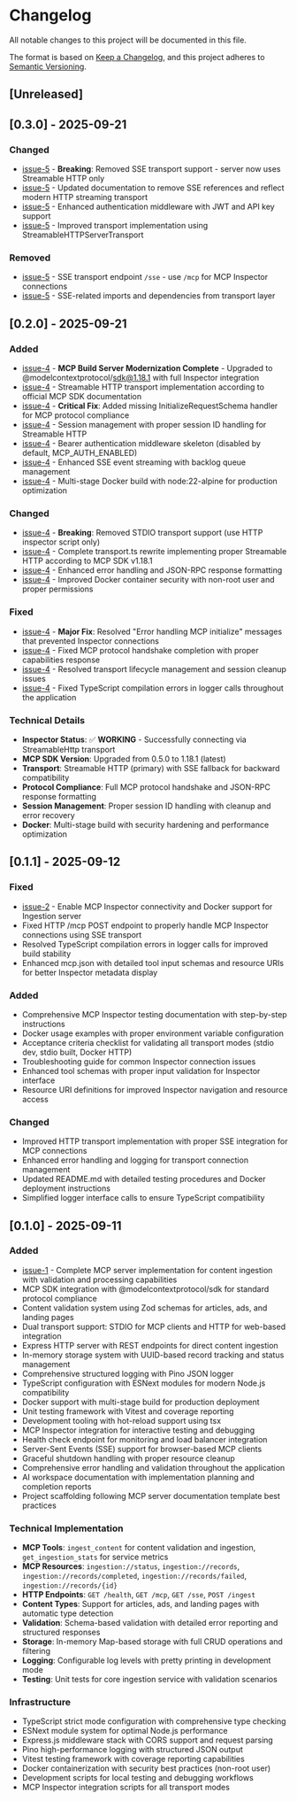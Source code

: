 # Changelog

All notable changes to this project will be documented in this file.

The format is based on [Keep a Changelog](https://keepachangelog.com/en/1.0.0/),
and this project adheres to [Semantic Versioning](https://semver.org/spec/v2.0.0.html).

## [Unreleased]

## [0.3.0] - 2025-09-21
### Changed
- [issue-5](https://github.com/leeray75/content-automation-mcp-ingestion/issues/5) - **Breaking**: Removed SSE transport support - server now uses Streamable HTTP only
- [issue-5](https://github.com/leeray75/content-automation-mcp-ingestion/issues/5) - Updated documentation to remove SSE references and reflect modern HTTP streaming transport
- [issue-5](https://github.com/leeray75/content-automation-mcp-ingestion/issues/5) - Enhanced authentication middleware with JWT and API key support
- [issue-5](https://github.com/leeray75/content-automation-mcp-ingestion/issues/5) - Improved transport implementation using StreamableHTTPServerTransport

### Removed
- [issue-5](https://github.com/leeray75/content-automation-mcp-ingestion/issues/5) - SSE transport endpoint `/sse` - use `/mcp` for MCP Inspector connections
- [issue-5](https://github.com/leeray75/content-automation-mcp-ingestion/issues/5) - SSE-related imports and dependencies from transport layer

## [0.2.0] - 2025-09-21
### Added
- [issue-4](https://github.com/leeray75/content-automation-mcp-ingestion/issues/4) - **MCP Build Server Modernization Complete** - Upgraded to @modelcontextprotocol/sdk@1.18.1 with full Inspector integration
- [issue-4](https://github.com/leeray75/content-automation-mcp-ingestion/issues/4) - Streamable HTTP transport implementation according to official MCP SDK documentation
- [issue-4](https://github.com/leeray75/content-automation-mcp-ingestion/issues/4) - **Critical Fix**: Added missing InitializeRequestSchema handler for MCP protocol compliance
- [issue-4](https://github.com/leeray75/content-automation-mcp-ingestion/issues/4) - Session management with proper session ID handling for Streamable HTTP
- [issue-4](https://github.com/leeray75/content-automation-mcp-ingestion/issues/4) - Bearer authentication middleware skeleton (disabled by default, MCP_AUTH_ENABLED)
- [issue-4](https://github.com/leeray75/content-automation-mcp-ingestion/issues/4) - Enhanced SSE event streaming with backlog queue management
- [issue-4](https://github.com/leeray75/content-automation-mcp-ingestion/issues/4) - Multi-stage Docker build with node:22-alpine for production optimization

### Changed
- [issue-4](https://github.com/leeray75/content-automation-mcp-ingestion/issues/4) - **Breaking**: Removed STDIO transport support (use HTTP inspector script only)
- [issue-4](https://github.com/leeray75/content-automation-mcp-ingestion/issues/4) - Complete transport.ts rewrite implementing proper Streamable HTTP according to MCP SDK v1.18.1
- [issue-4](https://github.com/leeray75/content-automation-mcp-ingestion/issues/4) - Enhanced error handling and JSON-RPC response formatting
- [issue-4](https://github.com/leeray75/content-automation-mcp-ingestion/issues/4) - Improved Docker container security with non-root user and proper permissions

### Fixed
- [issue-4](https://github.com/leeray75/content-automation-mcp-ingestion/issues/4) - **Major Fix**: Resolved "Error handling MCP initialize" messages that prevented Inspector connections
- [issue-4](https://github.com/leeray75/content-automation-mcp-ingestion/issues/4) - Fixed MCP protocol handshake completion with proper capabilities response
- [issue-4](https://github.com/leeray75/content-automation-mcp-ingestion/issues/4) - Resolved transport lifecycle management and session cleanup issues
- [issue-4](https://github.com/leeray75/content-automation-mcp-ingestion/issues/4) - Fixed TypeScript compilation errors in logger calls throughout the application

### Technical Details
- **Inspector Status**: ✅ **WORKING** - Successfully connecting via StreamableHttp transport
- **MCP SDK Version**: Upgraded from 0.5.0 to 1.18.1 (latest)
- **Transport**: Streamable HTTP (primary) with SSE fallback for backward compatibility
- **Protocol Compliance**: Full MCP protocol handshake and JSON-RPC response formatting
- **Session Management**: Proper session ID handling with cleanup and error recovery
- **Docker**: Multi-stage build with security hardening and performance optimization

## [0.1.1] - 2025-09-12
### Fixed
- [issue-2](https://github.com/leeray75/content-automation-mcp-ingestion/issues/2) - Enable MCP Inspector connectivity and Docker support for Ingestion server
- Fixed HTTP /mcp POST endpoint to properly handle MCP Inspector connections using SSE transport
- Resolved TypeScript compilation errors in logger calls for improved build stability
- Enhanced mcp.json with detailed tool input schemas and resource URIs for better Inspector metadata display

### Added
- Comprehensive MCP Inspector testing documentation with step-by-step instructions
- Docker usage examples with proper environment variable configuration
- Acceptance criteria checklist for validating all transport modes (stdio dev, stdio built, Docker HTTP)
- Troubleshooting guide for common Inspector connection issues
- Enhanced tool schemas with proper input validation for Inspector interface
- Resource URI definitions for improved Inspector navigation and resource access

### Changed
- Improved HTTP transport implementation with proper SSE integration for MCP connections
- Enhanced error handling and logging for transport connection management
- Updated README.md with detailed testing procedures and Docker deployment instructions
- Simplified logger interface calls to ensure TypeScript compatibility

## [0.1.0] - 2025-09-11
### Added
- [issue-1](https://github.com/leeray75/content-automation-mcp-ingestion/issues/1) - Complete MCP server implementation for content ingestion with validation and processing capabilities
- MCP SDK integration with @modelcontextprotocol/sdk for standard protocol compliance
- Content validation system using Zod schemas for articles, ads, and landing pages
- Dual transport support: STDIO for MCP clients and HTTP for web-based integration
- Express HTTP server with REST endpoints for direct content ingestion
- In-memory storage system with UUID-based record tracking and status management
- Comprehensive structured logging with Pino JSON logger
- TypeScript configuration with ESNext modules for modern Node.js compatibility
- Docker support with multi-stage build for production deployment
- Unit testing framework with Vitest and coverage reporting
- Development tooling with hot-reload support using tsx
- MCP Inspector integration for interactive testing and debugging
- Health check endpoint for monitoring and load balancer integration
- Server-Sent Events (SSE) support for browser-based MCP clients
- Graceful shutdown handling with proper resource cleanup
- Comprehensive error handling and validation throughout the application
- AI workspace documentation with implementation planning and completion reports
- Project scaffolding following MCP server documentation template best practices

### Technical Implementation
- **MCP Tools**: `ingest_content` for content validation and ingestion, `get_ingestion_stats` for service metrics
- **MCP Resources**: `ingestion://status`, `ingestion://records`, `ingestion://records/completed`, `ingestion://records/failed`, `ingestion://records/{id}`
- **HTTP Endpoints**: `GET /health`, `GET /mcp`, `GET /sse`, `POST /ingest`
- **Content Types**: Support for articles, ads, and landing pages with automatic type detection
- **Validation**: Schema-based validation with detailed error reporting and structured responses
- **Storage**: In-memory Map-based storage with full CRUD operations and filtering
- **Logging**: Configurable log levels with pretty printing in development mode
- **Testing**: Unit tests for core ingestion service with validation scenarios

### Infrastructure
- TypeScript strict mode configuration with comprehensive type checking
- ESNext module system for optimal Node.js performance
- Express.js middleware stack with CORS support and request parsing
- Pino high-performance logging with structured JSON output
- Vitest testing framework with coverage reporting capabilities
- Docker containerization with security best practices (non-root user)
- Development scripts for local testing and debugging workflows
- MCP Inspector integration scripts for all transport modes
